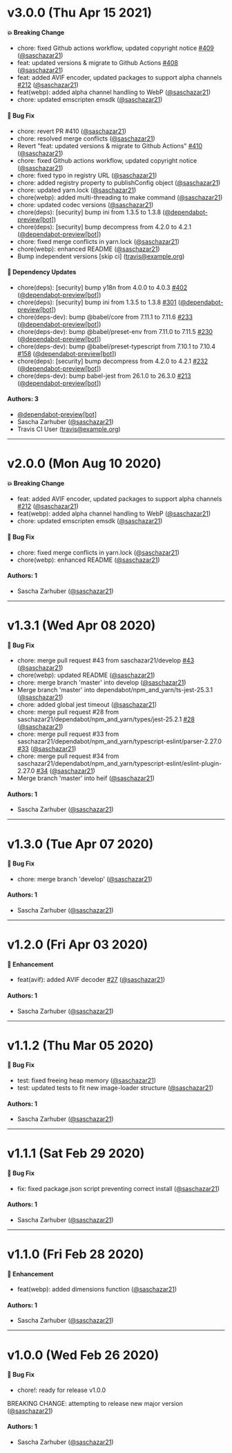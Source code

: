 # v3.0.0 (Thu Apr 15 2021)

#### 💥 Breaking Change

- chore: fixed Github actions workflow, updated copyright notice [#409](https://github.com/saschazar21/webassembly/pull/409) ([@saschazar21](https://github.com/saschazar21))
- feat: updated versions & migrate to Github Actions [#408](https://github.com/saschazar21/webassembly/pull/408) ([@saschazar21](https://github.com/saschazar21))
- feat: added AVIF encoder, updated packages to support alpha channels [#212](https://github.com/saschazar21/webassembly/pull/212) ([@saschazar21](https://github.com/saschazar21))
- feat(webp): added alpha channel handling to WebP ([@saschazar21](https://github.com/saschazar21))
- chore: updated emscripten emsdk ([@saschazar21](https://github.com/saschazar21))

#### 🐛 Bug Fix

- chore: revert PR #410 ([@saschazar21](https://github.com/saschazar21))
- chore: resolved merge conflicts ([@saschazar21](https://github.com/saschazar21))
- Revert "feat: updated versions & migrate to Github Actions" [#410](https://github.com/saschazar21/webassembly/pull/410) ([@saschazar21](https://github.com/saschazar21))
- chore: fixed Github actions workflow, updated copyright notice ([@saschazar21](https://github.com/saschazar21))
- chore: fixed typo in registry URL ([@saschazar21](https://github.com/saschazar21))
- chore: added registry property to publishConfig object ([@saschazar21](https://github.com/saschazar21))
- chore: updated yarn.lock ([@saschazar21](https://github.com/saschazar21))
- chore(webp): added multi-threading to make command ([@saschazar21](https://github.com/saschazar21))
- chore: updated codec versions ([@saschazar21](https://github.com/saschazar21))
- chore(deps): [security] bump ini from 1.3.5 to 1.3.8 ([@dependabot-preview[bot]](https://github.com/dependabot-preview[bot]))
- chore(deps): [security] bump decompress from 4.2.0 to 4.2.1 ([@dependabot-preview[bot]](https://github.com/dependabot-preview[bot]))
- chore: fixed merge conflicts in yarn.lock ([@saschazar21](https://github.com/saschazar21))
- chore(webp): enhanced README ([@saschazar21](https://github.com/saschazar21))
- Bump independent versions \[skip ci\] (travis@example.org)

#### 🔩 Dependency Updates

- chore(deps): [security] bump y18n from 4.0.0 to 4.0.3 [#402](https://github.com/saschazar21/webassembly/pull/402) ([@dependabot-preview[bot]](https://github.com/dependabot-preview[bot]))
- chore(deps): [security] bump ini from 1.3.5 to 1.3.8 [#301](https://github.com/saschazar21/webassembly/pull/301) ([@dependabot-preview[bot]](https://github.com/dependabot-preview[bot]))
- chore(deps-dev): bump @babel/core from 7.11.1 to 7.11.6 [#233](https://github.com/saschazar21/webassembly/pull/233) ([@dependabot-preview[bot]](https://github.com/dependabot-preview[bot]))
- chore(deps-dev): bump @babel/preset-env from 7.11.0 to 7.11.5 [#230](https://github.com/saschazar21/webassembly/pull/230) ([@dependabot-preview[bot]](https://github.com/dependabot-preview[bot]))
- chore(deps-dev): bump @babel/preset-typescript from 7.10.1 to 7.10.4 [#158](https://github.com/saschazar21/webassembly/pull/158) ([@dependabot-preview[bot]](https://github.com/dependabot-preview[bot]))
- chore(deps): [security] bump decompress from 4.2.0 to 4.2.1 [#232](https://github.com/saschazar21/webassembly/pull/232) ([@dependabot-preview[bot]](https://github.com/dependabot-preview[bot]))
- chore(deps-dev): bump babel-jest from 26.1.0 to 26.3.0 [#213](https://github.com/saschazar21/webassembly/pull/213) ([@dependabot-preview[bot]](https://github.com/dependabot-preview[bot]))

#### Authors: 3

- [@dependabot-preview[bot]](https://github.com/dependabot-preview[bot])
- Sascha Zarhuber ([@saschazar21](https://github.com/saschazar21))
- Travis CI User (travis@example.org)

---

# v2.0.0 (Mon Aug 10 2020)

#### 💥 Breaking Change

- feat: added AVIF encoder, updated packages to support alpha channels [#212](https://github.com/saschazar21/webassembly/pull/212) ([@saschazar21](https://github.com/saschazar21))
- feat(webp): added alpha channel handling to WebP ([@saschazar21](https://github.com/saschazar21))
- chore: updated emscripten emsdk ([@saschazar21](https://github.com/saschazar21))

#### 🐛 Bug Fix

- chore: fixed merge conflicts in yarn.lock ([@saschazar21](https://github.com/saschazar21))
- chore(webp): enhanced README ([@saschazar21](https://github.com/saschazar21))

#### Authors: 1

- Sascha Zarhuber ([@saschazar21](https://github.com/saschazar21))

---

# v1.3.1 (Wed Apr 08 2020)

#### 🐛 Bug Fix

- chore: merge pull request #43 from saschazar21/develop [#43](https://github.com/saschazar21/webassembly/pull/43) ([@saschazar21](https://github.com/saschazar21))
- chore(webp): updated README ([@saschazar21](https://github.com/saschazar21))
- chore: merge branch 'master' into develop ([@saschazar21](https://github.com/saschazar21))
- Merge branch 'master' into dependabot/npm_and_yarn/ts-jest-25.3.1 ([@saschazar21](https://github.com/saschazar21))
- chore: added global jest timeout ([@saschazar21](https://github.com/saschazar21))
- chore: merge pull request #28 from saschazar21/dependabot/npm_and_yarn/types/jest-25.2.1 [#28](https://github.com/saschazar21/webassembly/pull/28) ([@saschazar21](https://github.com/saschazar21))
- chore: merge pull request #33 from saschazar21/dependabot/npm_and_yarn/typescript-eslint/parser-2.27.0 [#33](https://github.com/saschazar21/webassembly/pull/33) ([@saschazar21](https://github.com/saschazar21))
- chore: merge pull request #34 from saschazar21/dependabot/npm_and_yarn/typescript-eslint/eslint-plugin-2.27.0 [#34](https://github.com/saschazar21/webassembly/pull/34) ([@saschazar21](https://github.com/saschazar21))
- Merge branch 'master' into heif ([@saschazar21](https://github.com/saschazar21))

#### Authors: 1

- Sascha Zarhuber ([@saschazar21](https://github.com/saschazar21))

---

# v1.3.0 (Tue Apr 07 2020)

#### 🐛 Bug Fix

- chore: merge branch 'develop' ([@saschazar21](https://github.com/saschazar21))

#### Authors: 1

- Sascha Zarhuber ([@saschazar21](https://github.com/saschazar21))

---

# v1.2.0 (Fri Apr 03 2020)

#### 🚀 Enhancement

- feat(avif): added AVIF decoder [#27](https://github.com/saschazar21/webassembly/pull/27) ([@saschazar21](https://github.com/saschazar21))

#### Authors: 1

- Sascha Zarhuber ([@saschazar21](https://github.com/saschazar21))

---

# v1.1.2 (Thu Mar 05 2020)

#### 🐛  Bug Fix

- test: fixed freeing heap memory  ([@saschazar21](https://github.com/saschazar21))
- test: updated tests to fit new image-loader structure  ([@saschazar21](https://github.com/saschazar21))

#### Authors: 1

- Sascha Zarhuber ([@saschazar21](https://github.com/saschazar21))

---

# v1.1.1 (Sat Feb 29 2020)

#### 🐛  Bug Fix

- fix: fixed package.json script preventing correct install  ([@saschazar21](https://github.com/saschazar21))

#### Authors: 1

- Sascha Zarhuber ([@saschazar21](https://github.com/saschazar21))

---

# v1.1.0 (Fri Feb 28 2020)

#### 🚀  Enhancement

- feat(webp): added dimensions function  ([@saschazar21](https://github.com/saschazar21))

#### Authors: 1

- Sascha Zarhuber ([@saschazar21](https://github.com/saschazar21))

---

# v1.0.0 (Wed Feb 26 2020)

#### 🐛  Bug Fix

- chore!: ready for release v1.0.0

BREAKING CHANGE: attempting to release new major version  ([@saschazar21](https://github.com/saschazar21))

#### Authors: 1

- Sascha Zarhuber ([@saschazar21](https://github.com/saschazar21))